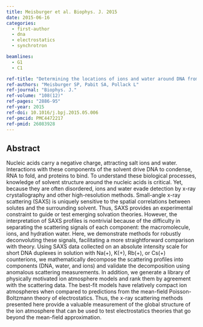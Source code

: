 ```yaml
---
title: Meisburger et al. Biophys. J. 2015
date: 2015-06-16
categories:
  - first-author
  - dna
  - electrostatics
  - synchrotron

beamlines:
  - G1
  - C1

ref-title: "Determining the locations of ions and water around DNA from X-ray scattering measurements"
ref-authors: "Meisburger SP, Pabit SA, Pollack L"
ref-journal: "Biophys. J."
ref-volume: "108(12)"
ref-pages: "2886-95"
ref-year: 2015
ref-doi: 10.1016/j.bpj.2015.05.006
ref-pmcid: PMC4472217
ref-pmid: 26083928
---
```


## Abstract

Nucleic acids carry a negative charge, attracting salt ions and water. Interactions with these components of the solvent drive DNA to condense, RNA to fold, and proteins to bind. To understand these biological processes, knowledge of solvent structure around the nucleic acids is critical. Yet, because they are often disordered, ions and water evade detection by x-ray crystallography and other high-resolution methods. Small-angle x-ray scattering (SAXS) is uniquely sensitive to the spatial correlations between solutes and the surrounding solvent. Thus, SAXS provides an experimental constraint to guide or test emerging solvation theories. However, the interpretation of SAXS profiles is nontrivial because of the difficulty in separating the scattering signals of each component: the macromolecule, ions, and hydration water. Here, we demonstrate methods for robustly deconvoluting these signals, facilitating a more straightforward comparison with theory. Using SAXS data collected on an absolute intensity scale for short DNA duplexes in solution with Na(+), K(+), Rb(+), or Cs(+) counterions, we mathematically decompose the scattering profiles into components (DNA, water, and ions) and validate the decomposition using anomalous scattering measurements. In addition, we generate a library of physically motivated ion atmosphere models and rank them by agreement with the scattering data. The best-fit models have relatively compact ion atmospheres when compared to predictions from the mean-field Poisson-Boltzmann theory of electrostatics. Thus, the x-ray scattering methods presented here provide a valuable measurement of the global structure of the ion atmosphere that can be used to test electrostatics theories that go beyond the mean-field approximation.
